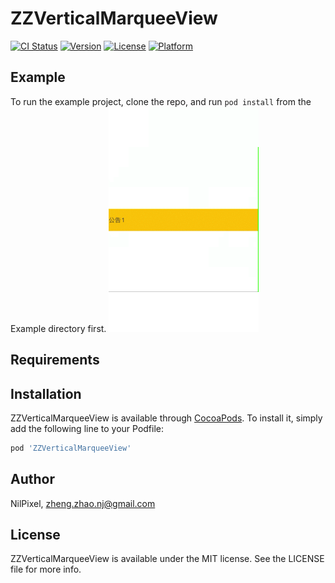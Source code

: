 # ZZVerticalMarqueeView

[![CI Status](https://img.shields.io/travis/NilPixel/ZZVerticalMarqueeView.svg?style=flat)](https://travis-ci.org/NilPixel/ZZVerticalMarqueeView)
[![Version](https://img.shields.io/cocoapods/v/ZZVerticalMarqueeView.svg?style=flat)](https://cocoapods.org/pods/ZZVerticalMarqueeView)
[![License](https://img.shields.io/cocoapods/l/ZZVerticalMarqueeView.svg?style=flat)](https://cocoapods.org/pods/ZZVerticalMarqueeView)
[![Platform](https://img.shields.io/cocoapods/p/ZZVerticalMarqueeView.svg?style=flat)](https://cocoapods.org/pods/ZZVerticalMarqueeView)

## Example

To run the example project, clone the repo, and run `pod install` from the Example directory first.
![image](https://github.com/NilPixel/ZZVerticalMarqueeView/blob/master/Example/scroll.gif)

## Requirements

## Installation

ZZVerticalMarqueeView is available through [CocoaPods](https://cocoapods.org). To install
it, simply add the following line to your Podfile:

```ruby
pod 'ZZVerticalMarqueeView'
```

## Author

NilPixel, zheng.zhao.nj@gmail.com

## License

ZZVerticalMarqueeView is available under the MIT license. See the LICENSE file for more info.

